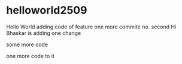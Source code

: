 # helloworld2509
Hello World
adding code of feature
one more commite no. second 
Hi Bhaskar is adding one change 

some more code

one more code to it
